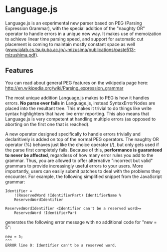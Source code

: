 Language.js
===========

Language.js is an experimental new parser based on PEG (Parsing Expression Grammar), with the special addition of the "naughty OR" operator to handle errors in a unique new way. It makes use of memoization to achieve linear time parsing speed, and support for automatic cut placement is coming to maintain mostly constant space as well (www.ialab.cs.tsukuba.ac.jp/~mizusima/publications/paste513-mizushima.pdf).

Features
--------

You can read about general PEG features on the wikipedia page here: http://en.wikipedia.org/wiki/Parsing_expression_grammar

The most unique addition Language.js makes to PEG is how it handles errors. **No parse ever fails** in Language.js, instead SyntaxErrorNodes are placed into the resultant tree. This makes it trivial to do things like write syntax highlighters that have live error reporting. This also means that Language.js is very competent at handling multiple errors (as opposed to aborting on the first one that is reached).

A new operator designed specifically to handle errors trivially and declaritively is added on top of the normal PEG operators. The naughty OR operator (%) behaves just like the choice operator (/), but only gets used if the parse first completely fails. Because of this, **performance is guaranteed to never be affected**, regardless of how many error rules you add to the grammar. Thus, you are allowed to offer alternative "incorrect but valid" grammars to provide increasingly useful errors to your users. More importantly, users can easily submit patches to deal with the problems they encounter. For example, the following simplified snippet from the JavaScript grammar:

    Identifier =
        !(ReservedWord !IdentifierPart) IdentifierName %
        ReservedWordIdentifier

    ReservedWordIdentifier <Identifier can't be a reserved word>=
        ReservedWord !IdentifierPart

generates the following error message with no additional code for "new = 5":

    new = 5;
    ^^^
    ERROR line 0: Identifier can't be a reserved word.
